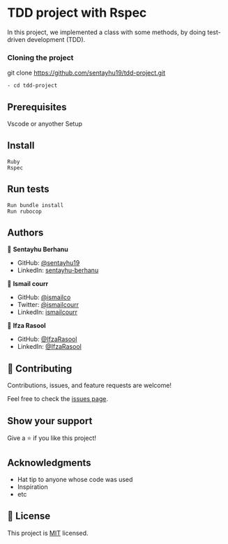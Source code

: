 
# TDD project with Rspec

In this project, we implemented a class with some methods, by doing test-driven development (TDD). 

### Cloning the project

 git clone https://github.com/sentayhu19/tdd-project.git <Your-Build-Directory>
``` 
- cd tdd-project
```
## Prerequisites

Vscode or anyother
Setup
## Install
    Ruby
    Rspec
## Run tests
    Run bundle install
    Run rubocop

## Authors

👤 **Sentayhu Berhanu**

- GitHub: [@sentayhu19](https://github.com/sentayhu19)
- LinkedIn: [sentayhu-berhanu](https://www.linkedin.com/in/sentayhu-berhanu-6376579a/)

👤 **Ismail courr**

- GitHub: [@ismailco](https://github.com/ismailco)
- Twitter: [@ismailcourr](https://twitter.com/ismailcourr)
- LinkedIn: [ismailcourr](https://linkedin.com/in/ismailcourr)

👤 **Ifza Rasool**

- GitHub: [@IfzaRasool](https://github.com/IfzaRasool)
- LinkedIn: [@IfzaRasool](https://www.linkedin.com/in/ifza-arain/)
## 🤝 Contributing

Contributions, issues, and feature requests are welcome!

Feel free to check the [issues page](https://github.com/sentayhu19/tdd-project/issues/).

## Show your support

Give a ⭐️ if you like this project!

## Acknowledgments

- Hat tip to anyone whose code was used
- Inspiration
- etc

## 📝 License

This project is [MIT](./MIT.md) licensed.
